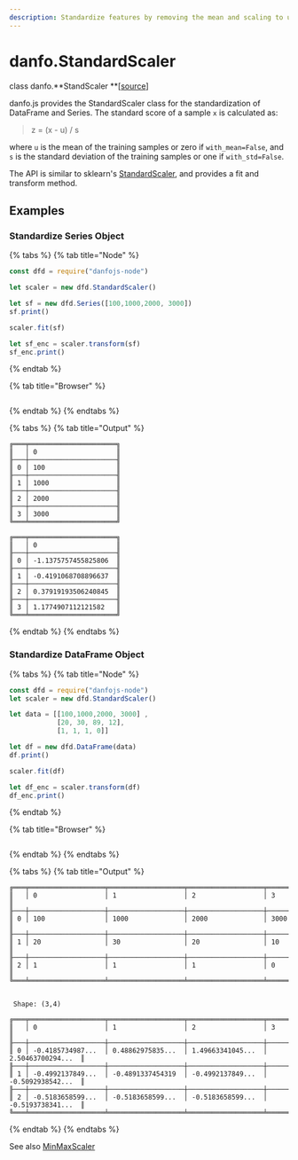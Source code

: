 ```yaml
---
description: Standardize features by removing the mean and scaling to unit variance.
---
```


# danfo.StandardScaler

class danfo.**StandScaler **\[[source](https://github.com/opensource9ja/danfojs/blob/fe56860b0a303d218d60ba71dee6abf594401556/danfojs/src/core/frame.js#L254)]

danfo.js provides the StandardScaler class for the standardization of DataFrame and Series. The standard score of a sample `x` is calculated as:

> z = (x - u) / s

where `u` is the mean of the training samples or zero if `with_mean=False`, and `s` is the standard deviation of the training samples or one if `with_std=False`.

The API is similar to sklearn's [StandardScaler](https://scikit-learn.org/stable/modules/generated/sklearn.preprocessing.StandardScaler.html?highlight=standardscaler#sklearn.preprocessing.StandardScaler), and provides a fit and transform method. 

## **Examples**

### Standardize Series Object

{% tabs %}
{% tab title="Node" %}
```javascript
const dfd = require("danfojs-node")

let scaler = new dfd.StandardScaler()

let sf = new dfd.Series([100,1000,2000, 3000])
sf.print()

scaler.fit(sf)

let sf_enc = scaler.transform(sf)
sf_enc.print()
```
{% endtab %}

{% tab title="Browser" %}
```
```
{% endtab %}
{% endtabs %}

{% tabs %}
{% tab title="Output" %}
```
╔═══╤══════════════════════╗
║   │ 0                    ║
╟───┼──────────────────────╢
║ 0 │ 100                  ║
╟───┼──────────────────────╢
║ 1 │ 1000                 ║
╟───┼──────────────────────╢
║ 2 │ 2000                 ║
╟───┼──────────────────────╢
║ 3 │ 3000                 ║
╚═══╧══════════════════════╝

╔═══╤══════════════════════╗
║   │ 0                    ║
╟───┼──────────────────────╢
║ 0 │ -1.1375757455825806  ║
╟───┼──────────────────────╢
║ 1 │ -0.4191068708896637  ║
╟───┼──────────────────────╢
║ 2 │ 0.37919193506240845  ║
╟───┼──────────────────────╢
║ 3 │ 1.1774907112121582   ║
╚═══╧══════════════════════╝
```
{% endtab %}
{% endtabs %}

### Standardize DataFrame Object

{% tabs %}
{% tab title="Node" %}
```javascript
const dfd = require("danfojs-node")
let scaler = new dfd.StandardScaler()

let data = [[100,1000,2000, 3000] ,
            [20, 30, 89, 12],
            [1, 1, 1, 0]]

let df = new dfd.DataFrame(data)
df.print()

scaler.fit(df)

let df_enc = scaler.transform(df)
df_enc.print()

```
{% endtab %}

{% tab title="Browser" %}
```
```
{% endtab %}
{% endtabs %}

{% tabs %}
{% tab title="Output" %}
```
╔═══╤═══════════════════╤═══════════════════╤═══════════════════╤═══════════════════╗
║   │ 0                 │ 1                 │ 2                 │ 3                 ║
╟───┼───────────────────┼───────────────────┼───────────────────┼───────────────────╢
║ 0 │ 100               │ 1000              │ 2000              │ 3000              ║
╟───┼───────────────────┼───────────────────┼───────────────────┼───────────────────╢
║ 1 │ 20                │ 30                │ 20                │ 10                ║
╟───┼───────────────────┼───────────────────┼───────────────────┼───────────────────╢
║ 2 │ 1                 │ 1                 │ 1                 │ 0                 ║
╚═══╧═══════════════════╧═══════════════════╧═══════════════════╧═══════════════════╝


 Shape: (3,4) 

╔═══╤═══════════════════╤═══════════════════╤═══════════════════╤═══════════════════╗
║   │ 0                 │ 1                 │ 2                 │ 3                 ║
╟───┼───────────────────┼───────────────────┼───────────────────┼───────────────────╢
║ 0 │ -0.4185734987...  │ 0.48862975835...  │ 1.49663341045...  │ 2.50463700294...  ║
╟───┼───────────────────┼───────────────────┼───────────────────┼───────────────────╢
║ 1 │ -0.4992137849...  │ -0.4891337454319  │ -0.4992137849...  │ -0.5092938542...  ║
╟───┼───────────────────┼───────────────────┼───────────────────┼───────────────────╢
║ 2 │ -0.5183658599...  │ -0.5183658599...  │ -0.5183658599...  │ -0.5193738341...  ║
╚═══╧═══════════════════╧═══════════════════╧═══════════════════╧═══════════════════╝
```
{% endtab %}
{% endtabs %}

See also [MinMaxScaler](danfo.minmaxscaler.md)
